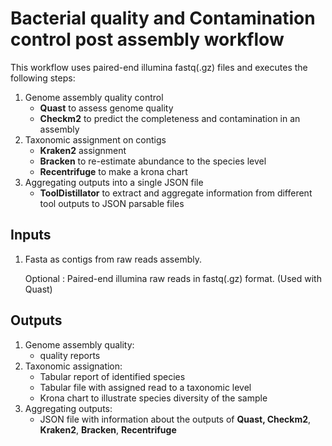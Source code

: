 # Bacterial quality and Contamination control post assembly workflow

This workflow uses paired-end illumina fastq(.gz) files and executes the following steps:

1. Genome assembly quality control
   - **Quast** to assess genome quality
   - **Checkm2** to predict the completeness and contamination in an assembly
2. Taxonomic assignment on contigs
   - **Kraken2** assignment
   - **Bracken** to re-estimate abundance to the species level
   - **Recentrifuge** to make a krona chart
3. Aggregating outputs into a single JSON file
   - **ToolDistillator** to extract and aggregate information from different tool outputs to JSON parsable files

## Inputs

1. Fasta as contigs from raw reads assembly.

   Optional : Paired-end illumina raw reads in fastq(.gz) format. (Used with Quast)

## Outputs

1. Genome assembly quality:
   - quality reports
2. Taxonomic assignation:
   - Tabular report of identified species
   - Tabular file with assigned read to a taxonomic level
   - Krona chart to illustrate species diversity of the sample
3. Aggregating outputs:
   - JSON file with information about the outputs of **Quast, Checkm2**, **Kraken2**, **Bracken**, **Recentrifuge**

